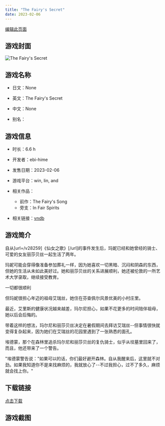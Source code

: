 ```yaml
---
title: "The Fairy's Secret"
date: 2023-02-06
---
```

[编辑此页面](https://github.com/ACG-3/ADV3-source/blob/main/source/_posts/games/The%20Fairy%27s%20Secret.md)

## 游戏封面

![The Fairy's Secret](https%3A//pan.timero.xyz/onedrive/img_lib_001/The%20Fairy%27s%20Secret_cover.avif)


## 游戏名称

- 日文：None
- 英文：The Fairy's Secret
- 中文：None

- 别名：


## 游戏信息

- 时长：6.6 h
- 开发者：ebi-hime
- 发售日期：2023-02-06
- 游戏平台：win, lin, and
- 相关作品：
   - 前作：The Fairy's Song
   - 旁支：In Fair Spirits

- 相关链接：[vndb](https://vndb.org/v37768)


## 游戏简介

自从[url=/v28259]《仙女之歌》[/url]的事件发生后，玛妮已经和她曾经的骑士、可爱的女友丽莎贝丝一起生活了两年。

玛妮可能会穿得像准备参加葬礼一样，因为她喜欢一切黑暗、沉闷和阴森的东西，但她的生活从未如此美好过。她和丽莎贝丝的关系进展顺利，她还被伦敦的一所艺术大学录取，继续接受教育。

一切都很顺利

但玛妮很担心年迈的祖母艾瑞丝，她住在芬查佩尔风景优美的小村庄里。

最近，艾里斯的健康状况越来越差，玛尔尼担心，如果不花更多的时间陪伴祖母，她以后会后悔的。

带着这样的想法，玛尔尼和丽莎贝丝决定在暑假期间去拜访艾瑞丝--但事情很快就变得复杂起来，因为她们在艾瑞丝的花园里遇到了一张熟悉的面孔。

埃德蒙，那个在森林里追杀玛尔尼和丽莎贝丝的复仇骑士，似乎从坟墓里回来了，而且，他还带来了一个警告。

"埃德蒙警告说："如果可以的话，你们最好避开森林。自从我醒来后，这里就不对劲。如果我知道你不是来找麻烦的，我就放心了--不过我担心，过不了多久，麻烦就会找上你。"


## 下载链接

[点击下载](https://pan.timero.xyz/onedrive/adv_lib_001/The%20Fairy%27s%20Secret)


## 游戏截图


